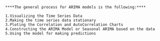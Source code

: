       ****The general process for ARIMA models is the following:****

      1.Visualizing the Time Series Data
      2.Making the time series data stationary
      3.Ploting the Correlation and AutoCorrelation Charts
      4.Constructing the ARIMA Model or Seasonal ARIMA based on the data
      5.Using the model for making predictions

